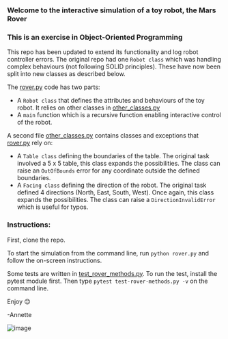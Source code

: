 ### Welcome to the interactive simulation of a toy robot, the Mars Rover
### This is an exercise in Object-Oriented Programming

This repo has been updated to extend its functionality and log robot controller errors. The original repo had one `Robot class` which was handling complex behaviours (not following SOLID principles). These have now been split into new classes as described below. 

The <ins>rover.py</ins> code has two parts:
- A `Robot class` that defines the attributes and behaviours of the toy robot. It relies on other classes in <ins>other_classes.py</ins> 
- A `main` function which is a recursive function enabling interactive control of the robot.

A second file <ins>other_classes.py</ins> contains classes and exceptions that <ins>rover.py</ins> rely on:
- A `Table class` defining the boundaries of the table. The original task involved a 5 x 5 table, this class expands the possibilities. The class can raise an `OutOfBounds` error for any coordinate outside the defined boundaries.
- A `Facing class` defining the direction of the robot. The original task defined 4 directions (North, East, South, West). Once again, this class expands the possibilities. The class can raise a `DirectionInvalidError` which is useful for typos. 

### Instructions:
First, clone the repo.

To start the simulation from the command line, run `python rover.py` and follow the on-screen instructions.

Some tests are written in  <ins>test_rover_methods.py</ins>. To run the test, install the pytest module first. Then type `pytest test-rover-methods.py -v` on the command line.

Enjoy 😊

-Annette

![image](https://github.com/user-attachments/assets/ce8b3d0f-bee9-4baf-b346-a452696973d7)

